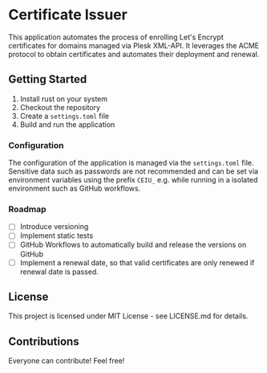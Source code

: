 # Certificate Issuer

This application automates the process of enrolling Let's Encrypt certificates for domains managed via Plesk XML-API. It leverages the ACME protocol to obtain certificates and automates their deployment and renewal.

## Getting Started

1. Install rust on your system
2. Checkout the repository
3. Create a `settings.toml` file
4. Build and run the application

### Configuration

The configuration of the application is managed via the `settings.toml` file. Sensitive data such as passwords are not recommended and can be set via environment variables using the prefix `CEIU_` e.g. while running in a isolated environment such as GitHub workflows.

### Roadmap

- [ ] Introduce versioning
- [ ] Implement static tests
- [ ] GitHub Workflows to automatically build and release the versions on GitHub
- [ ] Implement a renewal date, so that valid certificates are only renewed if renewal date is passed.

## License

This project is licensed under MIT License -  see LICENSE.md for details.

## Contributions

Everyone can contribute! Feel free!